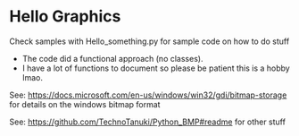 # Hello Graphics
Check samples with Hello_something.py for sample code on how to do stuff
* The code did a functional approach (no classes).
* I have a lot of functions to document so please be patient this is a hobby lmao.

See: https://docs.microsoft.com/en-us/windows/win32/gdi/bitmap-storage
for details on the windows bitmap format

See: https://github.com/TechnoTanuki/Python_BMP#readme for other stuff
